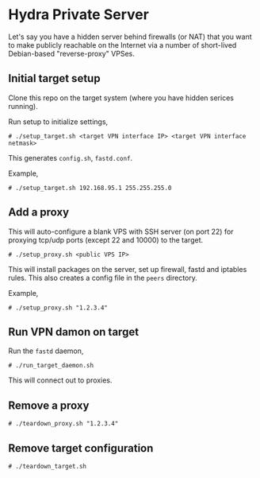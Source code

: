# Hydra Private Server

Let's say you have a hidden server behind firewalls (or NAT) that you want to make publicly reachable on the Internet via a number of short-lived Debian-based "reverse-proxy" VPSes.

## Initial target setup

Clone this repo on the target system (where you have hidden serices running).

Run setup to initialize settings,
```
# ./setup_target.sh <target VPN interface IP> <target VPN interface netmask>
```
This generates `config.sh`, `fastd.conf`.

Example,
```
# ./setup_target.sh 192.168.95.1 255.255.255.0
```

## Add a proxy

This will auto-configure a blank VPS with SSH server (on port 22) for proxying tcp/udp ports (except 22 and 10000) to the target.
```
# ./setup_proxy.sh <public VPS IP>
```
This will install packages on the server, set up firewall, fastd and iptables rules.  This also creates a config file in the `peers` directory.

Example,
```
# ./setup_proxy.sh "1.2.3.4"
```

## Run VPN damon on target

Run the `fastd` daemon,
```
# ./run_target_daemon.sh
```
This will connect out to proxies.

## Remove a proxy

```
# ./teardown_proxy.sh "1.2.3.4"
```

## Remove target configuration

```
# ./teardown_target.sh
```

